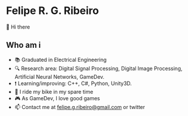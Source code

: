 # Felipe R. G. Ribeiro
👋 Hi there
## Who am i
- 📚 Graduated in Electrical Engineering
- 🔍 Research area: Digital Signal Processing, Digital Image Processing, Artificial Neural Networks, GameDev.
- ❗ Learning/improving: C++, C#, Python, Unity3D.
- 🚴 I ride my bike in my spare time
- 🎮 As GameDev, I love good games
- 📫 Contact me at felipe.g.ribeiro@gmail.com or twitter
